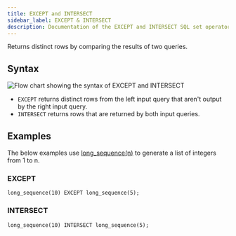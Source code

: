 ```yaml
---
title: EXCEPT and INTERSECT
sidebar_label: EXCEPT & INTERSECT
description: Documentation of the EXCEPT and INTERSECT SQL set operators
---
```


Returns distinct rows by comparing the results of two queries.

## Syntax

![Flow chart showing the syntax of EXCEPT and INTERSECT](/img/docs/diagrams/exceptIntersect.svg)

- `EXCEPT` returns distinct rows from the left input query that aren't output by
  the right input query.
- `INTERSECT` returns rows that are returned by both input queries.

## Examples

The below examples use
[long_sequence(n)](/docs/reference/function/row-generator#long_sequence) to
generate a list of integers from 1 to n.

### EXCEPT

```questdb-sql title="Returns rows unique to the left query. In this case, integers from 6 to 10"
long_sequence(10) EXCEPT long_sequence(5);
```

### INTERSECT

```questdb-sql title="Returns rows output by both queries. In this case, integers from 1 to 5"
long_sequence(10) INTERSECT long_sequence(5);
```
